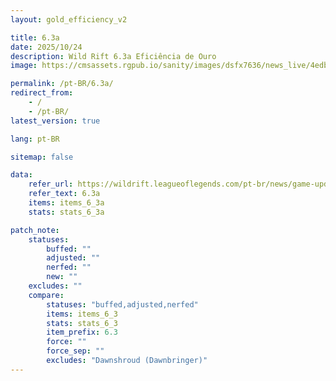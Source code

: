 ```yaml
---
layout: gold_efficiency_v2

title: 6.3a
date: 2025/10/24
description: Wild Rift 6.3a Eficiência de Ouro
image: https://cmsassets.rgpub.io/sanity/images/dsfx7636/news_live/4edb103f3546f452082df1e1755d16512e6f01e0-1920x1080.jpg?w=1200&h=630&fm=webp&fit=crop&crop=center

permalink: /pt-BR/6.3a/
redirect_from:
    - /
    - /pt-BR/
latest_version: true

lang: pt-BR

sitemap: false

data:
    refer_url: https://wildrift.leagueoflegends.com/pt-br/news/game-updates/wild-rift-patch-notes-6-3a/
    refer_text: 6.3a
    items: items_6_3a
    stats: stats_6_3a

patch_note:
    statuses:
        buffed: ""
        adjusted: ""
        nerfed: ""
        new: ""
    excludes: ""
    compare:
        statuses: "buffed,adjusted,nerfed"
        items: items_6_3
        stats: stats_6_3
        item_prefix: 6.3
        force: ""
        force_sep: ""
        excludes: "Dawnshroud (Dawnbringer)"
---
```

